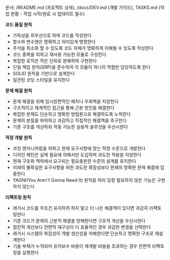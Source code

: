 문서: /README.md (프로젝트 상세), /docs/DEV.md (개발 가이드), TASKS.md (작업 현황 - 작업 시작/완료 시 업데이트 필수)

**코드 품질 원칙**
- 가독성을 최우선으로 하여 코드를 작성한다
- 함수와 변수명은 명확하고 의미있게 명명한다
- 주석을 최소화 할 수 있도록 코드 자체가 명확하게 이해될 수 있도록 작성한다
- 코드 중복을 피하고 재사용 가능한 모듈로 구성한다
- 복잡한 로직은 작은 단위로 분해하여 구현한다
- 단일 책임 원칙(SRP)을 준수하여 각 모듈이 하나의 역할만 담당하도록 한다
- SOLID 원칙을 기반으로 설계한다
- 일관된 코딩 스타일을 유지한다

**문제 해결 원칙**
- 문제 해결을 위해 임시방편적인 패치나 우회책을 지양한다
- 구조적이고 체계적인 접근을 통해 근본 원인을 해결한다
- 복잡한 문제도 단순하고 명확한 방법론으로 해결하도록 노력한다
- 문제의 본질을 파악하고 과감하고 직접적인 해결책을 추구한다
- 기존 구조를 개선하되 작동 가능한 실용적 솔루션을 우선시한다

**적정 개발 원칙**
- 과잉 엔지니어링을 피하고 현재 요구사항에 맞는 적정 수준으로 개발한다
- 디자인 패턴은 실제 필요에 의해서만 도입하며 과도한 적용을 지양한다
- 현재 구조와 맥락에서 요구되는 필요충분한 수준의 설계를 유지한다
- 미래의 불확실한 요구사항을 위한 과도한 확장성보다 현재의 명확한 문제 해결에 집중한다
- YAGNI(You Aren't Gonna Need It) 원칙을 따라 당장 필요하지 않은 기능은 구현하지 않는다

**리팩토링 원칙**
- 레거시 코드를 무조건 유지하려 하지 말고 더 나은 해결책이 있다면 과감히 리팩토링한다
- 기존 코드가 문제의 근본적 해결을 방해한다면 구조적 개선을 우선시한다
- 점진적 개선보다 전면적 재구성이 더 효율적인 경우 과감한 변경을 선택한다
- 레거시 시스템의 복잡성이 개발 생산성을 저해한다면 단순하고 명확한 구조로 재설계한다
- 기술 부채가 누적되어 유지보수 비용이 재개발 비용을 초과하는 경우 전면적 리팩토링을 실행한다
